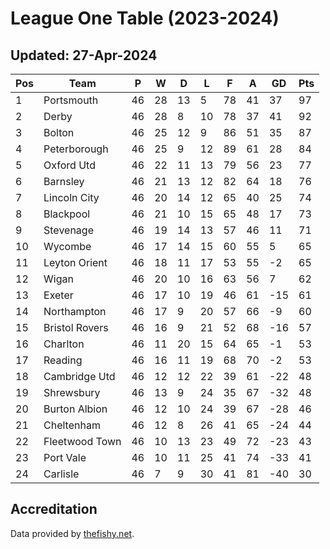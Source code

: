 # League One Table (2023-2024)
## Updated: 27-Apr-2024

| Pos | Team | P | W | D | L | F | A | GD | Pts |
| --- | --- | --- | --- | --- | --- | --- | --- | --- | --- |
| 1 | Portsmouth | 46 | 28 | 13 | 5 | 78 | 41 | 37 | 97 |
| 2 | Derby | 46 | 28 | 8 | 10 | 78 | 37 | 41 | 92 |
| 3 | Bolton | 46 | 25 | 12 | 9 | 86 | 51 | 35 | 87 |
| 4 | Peterborough | 46 | 25 | 9 | 12 | 89 | 61 | 28 | 84 |
| 5 | Oxford Utd | 46 | 22 | 11 | 13 | 79 | 56 | 23 | 77 |
| 6 | Barnsley | 46 | 21 | 13 | 12 | 82 | 64 | 18 | 76 |
| 7 | Lincoln City | 46 | 20 | 14 | 12 | 65 | 40 | 25 | 74 |
| 8 | Blackpool | 46 | 21 | 10 | 15 | 65 | 48 | 17 | 73 |
| 9 | Stevenage | 46 | 19 | 14 | 13 | 57 | 46 | 11 | 71 |
| 10 | Wycombe | 46 | 17 | 14 | 15 | 60 | 55 | 5 | 65 |
| 11 | Leyton Orient | 46 | 18 | 11 | 17 | 53 | 55 | -2 | 65 |
| 12 | Wigan | 46 | 20 | 10 | 16 | 63 | 56 | 7 | 62 |
| 13 | Exeter | 46 | 17 | 10 | 19 | 46 | 61 | -15 | 61 |
| 14 | Northampton | 46 | 17 | 9 | 20 | 57 | 66 | -9 | 60 |
| 15 | Bristol Rovers | 46 | 16 | 9 | 21 | 52 | 68 | -16 | 57 |
| 16 | Charlton | 46 | 11 | 20 | 15 | 64 | 65 | -1 | 53 |
| 17 | Reading | 46 | 16 | 11 | 19 | 68 | 70 | -2 | 53 |
| 18 | Cambridge Utd | 46 | 12 | 12 | 22 | 39 | 61 | -22 | 48 |
| 19 | Shrewsbury | 46 | 13 | 9 | 24 | 35 | 67 | -32 | 48 |
| 20 | Burton Albion | 46 | 12 | 10 | 24 | 39 | 67 | -28 | 46 |
| 21 | Cheltenham | 46 | 12 | 8 | 26 | 41 | 65 | -24 | 44 |
| 22 | Fleetwood Town | 46 | 10 | 13 | 23 | 49 | 72 | -23 | 43 |
| 23 | Port Vale | 46 | 10 | 11 | 25 | 41 | 74 | -33 | 41 |
| 24 | Carlisle | 46 | 7 | 9 | 30 | 41 | 81 | -40 | 30 |

## Accreditation 

Data provided by [thefishy.net](https://www.thefishy.net/).
